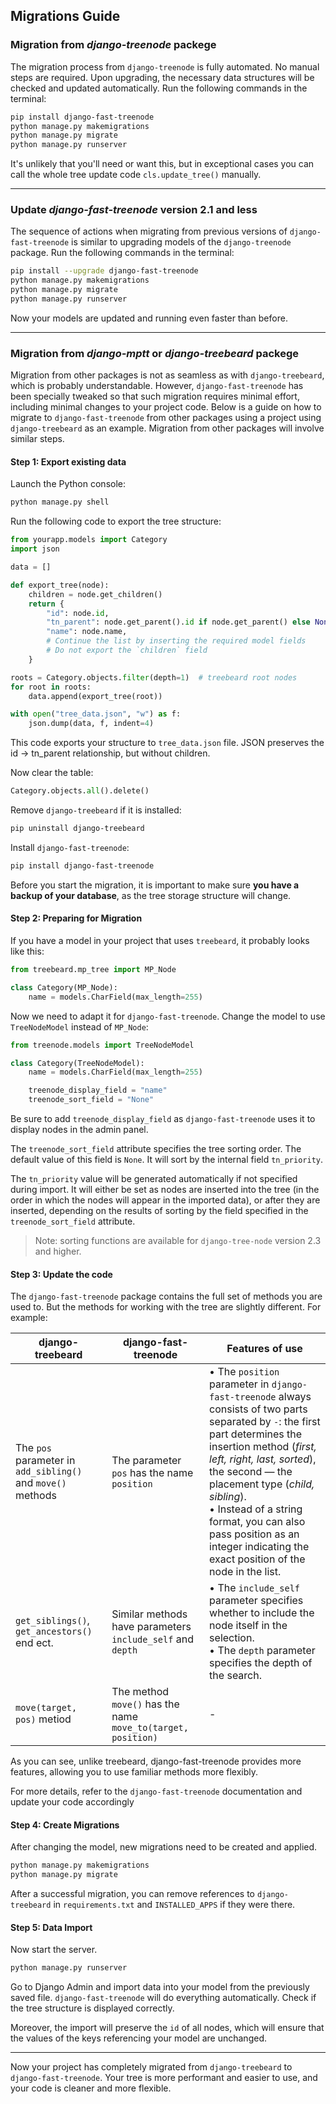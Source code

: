 ## Migrations Guide
### Migration from _django-treenode_ packege
The migration process from `django-treenode` is fully automated. No manual steps are required. Upon upgrading, the necessary data structures will be checked and updated automatically.
Run the following commands in the terminal:

```bash
pip install django-fast-treenode
python manage.py makemigrations
python manage.py migrate
python manage.py runserver
```
It's unlikely that you'll need or want this, but in exceptional cases you can call the whole tree update code `cls.update_tree()` manually.

---

### Update _django-fast-treenode_ version 2.1 and less
The sequence of actions when migrating from previous versions of `django-fast-treenode` is similar to upgrading models of the `django-treenode` package.
Run the following commands in the terminal:

```bash
pip install --upgrade django-fast-treenode
python manage.py makemigrations
python manage.py migrate
python manage.py runserver
```
Now your models are updated and running even faster than before.

---

### Migration from _django-mptt_ or _django-treebeard_ packege
Migration from other packages is not as seamless as with `django-treebeard`, which is probably understandable. However, `django-fast-treenode` has been specially tweaked so that such migration requires minimal effort, including minimal changes to your project code.
Below is a guide on how to migrate to `django-fast-treenode` from other packages using a project using `django-treebeard` as an example. Migration from other packages will involve similar steps.

#### Step 1: Export existing data
Launch the Python console:

```bash
python manage.py shell
```

Run the following code to export the tree structure:
```python
from yourapp.models import Category
import json

data = []

def export_tree(node):
    children = node.get_children()
    return {
        "id": node.id,
        "tn_parent": node.get_parent().id if node.get_parent() else None,
        "name": node.name,
        # Continue the list by inserting the required model fields
        # Do not export the `children` field
    }

roots = Category.objects.filter(depth=1)  # treebeard root nodes
for root in roots:
    data.append(export_tree(root))

with open("tree_data.json", "w") as f:
    json.dump(data, f, indent=4)
```

This code exports your structure to `tree_data.json` file. JSON preserves the id → tn_parent relationship, but without children.

Now clear the table:
```python
Category.objects.all().delete()
```
Remove `django-treebeard` if it is installed:
```bash
pip uninstall django-treebeard
```
Install `django-fast-treenode`:
```bash
pip install django-fast-treenode
```

Before you start the migration, it is important to make sure **you have a backup of your database**, as the tree storage structure will change.

#### Step 2: Preparing for Migration
If you have a model in your project that uses `treebeard`, it probably looks like this:
```python
from treebeard.mp_tree import MP_Node

class Category(MP_Node):
    name = models.CharField(max_length=255)
```
Now we need to adapt it for `django-fast-treenode`. Change the model to use `TreeNodeModel` instead of `MP_Node`:
```python
from treenode.models import TreeNodeModel

class Category(TreeNodeModel):
    name = models.CharField(max_length=255)

    treenode_display_field = "name"
    treenode_sort_field = "None"
```
Be sure to add `treenode_display_field` as `django-fast-treenode` uses it to display nodes in the admin panel. 

The `treenode_sort_field` attribute specifies the tree sorting order. The default value of this field is `None`. It will sort by the internal field `tn_priority`.

The `tn_priority` value will be generated automatically if not specified during import. It will either be set as nodes are inserted into the tree (in the order in which the nodes will appear in the imported data), or after they are inserted, depending on the results of sorting by the field specified in the `treenode_sort_field` attribute.

> Note: sorting functions are available for `django-tree-node` version 2.3 and higher.

#### Step 3: Update the code
The `django-fast-treenode` package contains the full set of methods you are used to. But the methods for working with the tree are slightly different. For example:

|**django-treebeard** | **django-fast-treenode** |**Features of use**|
|---------------------|----------------------|----------------------|
| The `pos` parameter in `add_sibling()` and `move()` methods |  The parameter `pos` has the name `position` | • The `position` parameter in `django-fast-treenode` always consists of two parts separated by `-`: the first part determines the insertion method (_first, left, right, last, sorted_), the second — the placement type (_child, sibling_). <br> • Instead of a string format, you can also pass position as an integer indicating the exact position of the node in the list.|
|`get_siblings()`, `get_ancestors()` end ect. | Similar methods have parameters `include_self` and `depth` |• The `include_self` parameter specifies whether to include the node itself in the selection. <br> • The  `depth` parameter specifies the depth of the search. |
|`move(target, pos)` metiod| The method `move()` has the name `move_to(target, position)` | - |

As you can see, unlike treebeard, django-fast-treenode provides more features, allowing you to use familiar methods more flexibly.

For more details, refer to the `django-fast-treenode` documentation and update your code accordingly


#### Step 4: Create Migrations
After changing the model, new migrations need to be created and applied.

```bash
python manage.py makemigrations
python manage.py migrate
```

After a successful migration, you can remove references to `django-treebeard` in `requirements.txt` and `INSTALLED_APPS` if they were there.

#### Step 5:  Data Import
Now start the server.
   ```bash
   python manage.py runserver
   ```

Go to Django Admin and import data into your model from the previously saved file. `django-fast-treenode` will do everything automatically. Check if the tree structure is displayed correctly. 

Moreover, the import will preserve the `id` of all nodes, which will ensure that the values of the keys referencing your model are unchanged.

---

Now your project has completely migrated from `django-treebeard` to `django-fast-treenode`. Your tree is more performant and easier to use, and your code is cleaner and more flexible.
